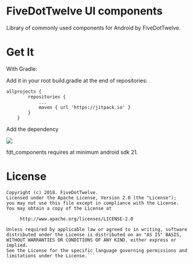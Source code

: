 # FiveDotTwelve UI components

Library of commonly used components for Android by FiveDotTwelve.

# Get It

With Gradle:

Add it in your root build.gradle at the end of repositories:

```
allprojects {
		repositories {
			...
			maven { url 'https://jitpack.io' }
		}
	}
```
    
Add the dependency

[![](https://jitpack.io/v/FiveDotTwelve/fdt_components.svg)](https://jitpack.io/#FiveDotTwelve/fdt_components)

fdt_components requires at minimum android sdk 21.

# License

```
Copyright (c) 2018. FiveDotTwelve.
Licensed under the Apache License, Version 2.0 (the "License");
you may not use this file except in compliance with the License.
You may obtain a copy of the License at

     http://www.apache.org/licenses/LICENSE-2.0

Unless required by applicable law or agreed to in writing, software
distributed under the License is distributed on an "AS IS" BASIS,
WITHOUT WARRANTIES OR CONDITIONS OF ANY KIND, either express or implied.
See the License for the specific language governing permissions and
limitations under the License.```

